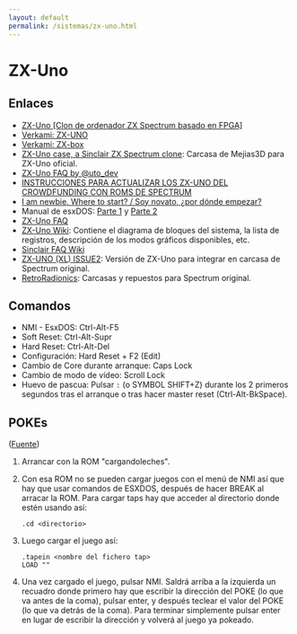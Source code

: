 ```yaml
---
layout: default
permalink: /sistemas/zx-uno.html
---
```


# ZX-Uno

## Enlaces

* [ZX-Uno [Clon de ordenador ZX Spectrum basado en FPGA]](http://zxuno.speccy.org/)
* [Verkami: ZX-UNO](http://www.verkami.com/projects/14074-zx-uno)
* [Verkami: ZX-box](https://www.verkami.com/projects/14684-zx-box)
* [ZX-Uno case, a Sinclair ZX Spectrum clone](http://www.thingiverse.com/thing:594804): Carcasa de Mejias3D para ZX-Uno oficial.
* [ZX-Uno FAQ by @uto_dev](http://www.ngpaws.com/zxunofaq.html)
* [INSTRUCCIONES PARA ACTUALIZAR LOS ZX-UNO DEL CROWDFUNDING CON ROMS DE SPECTRUM](http://zxuno.speccy.org/instrucciones.shtml)
* [I am newbie. Where to start? / Soy novato, ¿por dónde empezar?](http://www.zxuno.com/forum/viewtopic.php?f=27&t=754)
* Manual de esxDOS: [Parte 1](http://www.vintagenarios.com/manual-esxdos-parte-t1120.html) y [Parte 2](http://www.vintagenarios.com/manual-esxdos-parte-t1122.html)
* [ZX-Uno FAQ](http://uto.speccy.org/zxunofaq.html)
* [ZX-Uno Wiki](http://www.zxuno.com/wiki/index.php/ZX_Spectrum): Contiene el diagrama de bloques del sistema, la lista de registros, descripción de los modos gráficos disponibles, etc.
* [Sinclair FAQ Wiki](http://faqwiki.zxnet.co.uk/wiki/Main_Page)
* [ZX-UNO (XL) ISSUE2](https://www.8bits4ever.net/product-page/zx-uno-xl-issue2): Versión de ZX-Uno para integrar en carcasa de Spectrum original.
* [RetroRadionics](http://retroradionics.co.uk/): Carcasas y repuestos para Spectrum original.

## Comandos

* NMI - EsxDOS: Ctrl-Alt-F5
* Soft Reset: Ctrl-Alt-Supr
* Hard Reset: Ctrl-Alt-Del
* Configuración: Hard Reset + F2 (Edit)
* Cambio de Core durante arranque: Caps Lock
* Cambio de modo de vídeo: Scroll Lock
* Huevo de pascua: Pulsar `:` (o SYMBOL SHIFT+Z) durante los 2 primeros segundos tras el arranque o tras hacer master reset (Ctrl-Alt-BkSpace).

## POKEs

([Fuente](http://uto.speccy.org/zxunofaq.html#megafaq))

1. Arrancar con la ROM "cargandoleches".
2. Con esa ROM no se pueden cargar juegos con el menú de NMI así que hay que usar comandos de ESXDOS, después de hacer BREAK al arracar la ROM. Para cargar taps hay que acceder al directorio donde estén usando así:

    ```
    .cd <directorio>
    ```

3. Luego cargar el juego así:

    ```
    .tapein <nombre del fichero tap>
    LOAD ""
    ```

4. Una vez cargado el juego, pulsar NMI. Saldrá arriba a la izquierda un recuadro donde primero hay que escribir la dirección del POKE (lo que va antes de la coma), pulsar enter, y después teclear el valor del POKE (lo que va detrás de la coma). Para terminar simplemente pulsar enter en lugar de escribir la dirección y volverá al juego ya pokeado.
